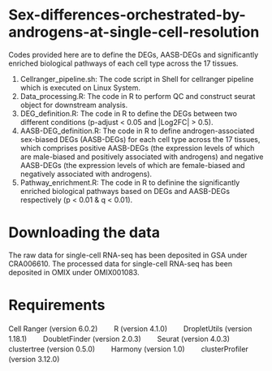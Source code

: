 # Sex-differences-orchestrated-by-androgens-at-single-cell-resolution
Codes provided here are to define the DEGs, AASB-DEGs and significantly enriched biological pathways of each cell type across the 17 tissues.
1. Cellranger_pipeline.sh: The code script in Shell for cellranger pipeline which is executed on Linux System.
2. Data_processing.R: The code in R to perform QC and construct seurat object for downstream analysis.
3. DEG_definition.R: The code in R to define the DEGs between two different conditions (p-adjust < 0.05 and |Log2FC| > 0.5).
4. AASB-DEG_definition.R: The code in R to define androgen-associated sex-biased DEGs (AASB-DEGs) for each cell type across the 17 tissues, which comprises positive AASB-DEGs (the expression levels of which are male-biased and positively associated with androgens) and negative AASB-DEGs (the expression levels of which are female-biased and negatively associated with androgens).
5. Pathway_enrichment.R: The code in R to definine the significantly enriched biological pathways based on DEGs and AASB-DEGs respectively (p < 0.01 & q < 0.01).
# Downloading the data
The raw data for single-cell RNA-seq has been deposited in GSA under CRA006610. The processed data for single-cell RNA-seq has been deposited in OMIX under OMIX001083. 
# Requirements
Cell Ranger (version 6.0.2)　　
R (version 4.1.0)　　
DropletUtils (version 1.18.1)　　
DoubletFinder (version 2.0.3)　　
Seurat (version 4.0.3)　　
clustertree (version 0.5.0)　　
Harmony (version 1.0)　　
clusterProfiler (version 3.12.0)　
